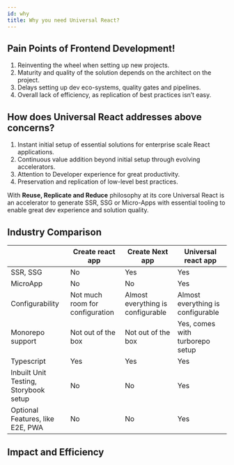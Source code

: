 ```yaml
---
id: why
title: Why you need Universal React? 
---
```


## Pain Points of Frontend Development!
1. Reinventing the wheel when setting up new projects. 
2. Maturity and quality of the solution depends on the architect on the project.
3. Delays setting up dev eco-systems, quality gates and pipelines.
4. Overall lack of efficiency, as replication of best practices isn’t easy. 

## How does Universal React addresses above concerns? 
1. Instant initial setup of essential solutions for enterprise scale React applications. 
2. Continuous value addition beyond initial setup through evolving accelerators.
3. Attention to Developer experience for great productivity.
4. Preservation and replication of low-level best practices. 

With **Reuse, Replicate and Reduce**  philosophy at its core Universal React is an accelerator to generate SSR, SSG or Micro-Apps with essential tooling to enable great dev experience and solution quality.

## Industry Comparison 
|  | Create react app | Create Next app | Universal react app |
| ------ | ------ |  ------ | ------ |
| SSR, SSG | No | Yes | Yes
| MicroApp | No | No | Yes
| Configurability | Not much room for configuration | Almost everything is configurable | Almost everything is configurable
| Monorepo support | Not out of the box | Not out of the box | Yes, comes with turborepo setup
| Typescript | Yes | Yes | Yes
| Inbuilt Unit Testing, Storybook setup | No | No | Yes
| Optional Features, like E2E, PWA | No | No | Yes

## Impact and Efficiency 

## 